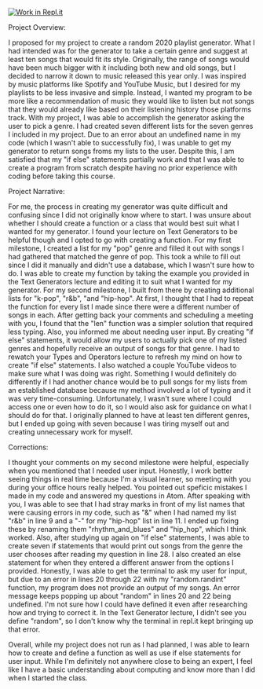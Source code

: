 [![Work in Repl.it](https://classroom.github.com/assets/work-in-replit-14baed9a392b3a25080506f3b7b6d57f295ec2978f6f33ec97e36a161684cbe9.svg)](https://classroom.github.com/online_ide?assignment_repo_id=3721522&assignment_repo_type=AssignmentRepo)

Project Overview:

I proposed for my project to create a random 2020 playlist generator. What I had intended was for the generator to take a certain genre and suggest at least ten songs that would fit its style. Originally, the range of songs would have been much bigger with it including both new and old songs, but I decided to narrow it down to music released this year only. I was inspired by music platforms like Spotify and YouTube Music, but I desired for my playlists to be less invasive and simple. Instead, I wanted my program to be more like a recommendation of music they would like to listen but not songs that they would already like based on their listening history those platforms track. With my project, I was able to accomplish the generator asking the user to pick a genre. I had created seven different lists for the seven genres I included in my project. Due to an error about an undefined name in my code (which I wasn't able to successfully fix), I was unable to get my generator to return songs froms my lists to the user. Despite this, I am satisfied that my "if else" statements partially work and that I was able to create a program from scratch despite having no prior experience with coding before taking this course. 

Project Narrative:

For me, the process in creating my generator was quite difficult and confusing since I did not originally know where to start. I was unsure about whether I should create a function or a class that would best suit what I wanted for my generator. I found your lecture on Text Generators to be helpful though and I opted to go with creating a function. For my first milestone, I created a list for my "pop" genre and filled it out with songs I had gathered that matched the genre of pop. This took a while to fill out since I did it manually and didn't use a database, which I wasn't sure how to do. I was able to create my function by taking the example you provided in the Text Generators lecture and editing it to suit what I wanted for my generator. For my second milestone, I built from there by creating additional lists for "k-pop", "r&b", "and "hip-hop". At first, I thought that I had to repeat the function for every list I made since there were a different number of songs in each. After getting back your comments and scheduling a meeting with you, I found that the "len" function was a simpler solution that required less typing. Also, you informed me about needing user input. By creating "if else" statements, it would allow my users to actually pick one of my listed genres and hopefully receive an output of songs for that genre. I had to rewatch your Types and Operators lecture to refresh my mind on how to create "if else" statements. I also watched a couple YouTube videos to make sure what I was doing was right. Something I would definitely do differently if I had another chance would be to pull songs for my lists from an established database because my method involved a lot of typing and it was very time-consuming. Unfortunately, I wasn't sure where I could access one or even how to do it, so I would also ask for guidance on what I should do for that. I originally planned to have at least ten different genres, but I ended up going with seven because I was tiring myself out and creating unnecessary work for myself.

Corrections:

I thought your comments on my second milestone were helpful, especially when you mentioned that I needed user input. Honestly, I work better seeing things in real time because I'm a visual learner, so meeting with you during your office hours really helped. You pointed out speficic mistakes I made in my code and answered my questions in Atom. After speaking with you, I was able to see that I had stray marks in front of my list names that were causing errors in my code, such as "&" when I had named my list "r&b" in line 9 and a "-" for my "hip-hop" list in line 11. I ended up fixing these by renaming them "rhythm_and_blues" and "hip_hop", which I think worked. Also, after studying up again on "if else" statements, I was able to create seven if statements that would print out songs from the genre the user chooses after reading my question in line 28. I also created an else statement for when they entered a different answer from the options I provided. Honestly, I was able to get the terminal to ask my user for input, but due to an error in lines 20 through 22 with my "random.randint" function, my program does not provide an output of my songs. An error message keeps popping up about "random" in lines 20 and 22 being undefined. I'm not sure how I could have defined it even after researching how and trying to correct it. In the Text Generator lecture, I didn't see you define "random", so I don't know why the terminal in repl.it kept bringing up that error.

Overall, while my project does not run as I had planned, I was able to learn how to create and define a function as well as use if else statements for user input. While I'm definitely not anywhere close to being an expert, I feel like I have a basic understanding about computing and know more than I did when I started the class.
